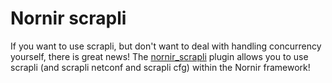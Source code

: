 # Nornir scrapli


If you want to use scrapli, but don't want to deal with handling concurrency yourself, there is great news! The 
[nornir_scrapli](https://github.com/scrapli/nornir_scrapli) plugin allows you to use scrapli (and scrapli netconf 
and scrapli cfg) within the Nornir framework!
